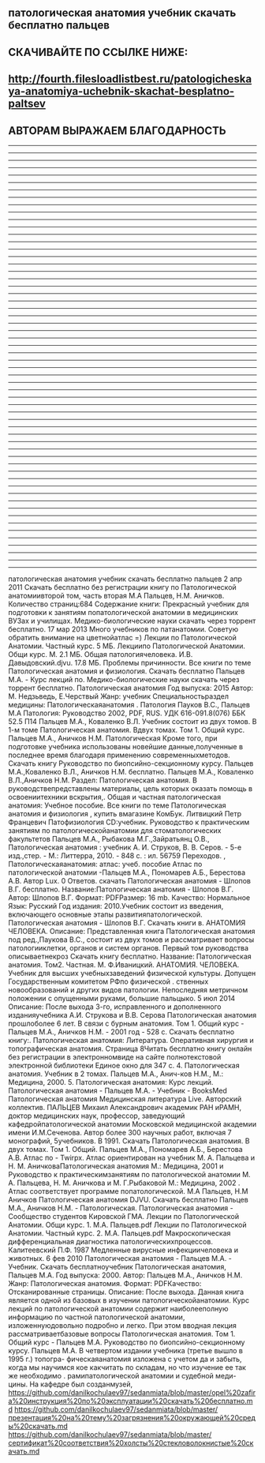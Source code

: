 патологическая анатомия учебник скачать бесплатно пальцев
--------------------------------------------------
СКАЧИВАЙТЕ ПО ССЫЛКЕ НИЖЕ:
--------------------------------------------------
http://fourth.filesloadlistbest.ru/patologicheskaya-anatomiya-uchebnik-skachat-besplatno-paltsev
--------------------------------------------------
АВТОРАМ ВЫРАЖАЕМ БЛАГОДАРНОСТЬ
--------------------------------------------------
--------------------------------------------------
--------------------------------------------------
--------------------------------------------------
--------------------------------------------------
--------------------------------------------------
--------------------------------------------------
--------------------------------------------------
--------------------------------------------------
--------------------------------------------------
--------------------------------------------------
--------------------------------------------------
--------------------------------------------------
--------------------------------------------------
--------------------------------------------------
--------------------------------------------------
--------------------------------------------------
--------------------------------------------------
--------------------------------------------------
--------------------------------------------------
--------------------------------------------------
--------------------------------------------------
--------------------------------------------------
--------------------------------------------------
--------------------------------------------------
--------------------------------------------------
--------------------------------------------------
--------------------------------------------------
--------------------------------------------------
--------------------------------------------------
--------------------------------------------------
--------------------------------------------------
--------------------------------------------------
--------------------------------------------------
--------------------------------------------------
--------------------------------------------------
--------------------------------------------------
--------------------------------------------------
--------------------------------------------------
--------------------------------------------------
--------------------------------------------------
--------------------------------------------------
--------------------------------------------------
--------------------------------------------------
--------------------------------------------------
--------------------------------------------------
--------------------------------------------------
--------------------------------------------------
--------------------------------------------------
--------------------------------------------------
--------------------------------------------------
--------------------------------------------------
--------------------------------------------------
--------------------------------------------------
--------------------------------------------------
--------------------------------------------------
--------------------------------------------------
--------------------------------------------------
--------------------------------------------------
патологическая анатомия учебник скачать бесплатно пальцев 2 апр 2011  Скачать бесплатно без регистрации книгу по Патологической анатомиивторой том, часть вторая М.А Пальцев, Н.М. Аничков. Количество страниц:684  Содержание книги: Прекрасный учебник для подготовки к занятиям попатологической анатомии в медицинских ВУЗах и училищах. Медико-биологические науки скачать через торрент бесплатно. 17 мар 2013  Много учебников по патанатомии. Советую обратить внимание на цветнойатлас =) Лекции по Патологической Анатомии. Частный курс. 5 МБ. Лекциипо Патологической Анатомии. Общи курс. М. 2.1 МБ. Общая патологиячеловека. И.В. Давыдовский.djvu. 17.8 МБ. Проблемы причинности. Все книги по теме Патологическая анатомия и физиология. Скачать бесплатно Пальцев М.А. - Курс лекций по. Медико-биологические науки скачать через торрент бесплатно. Патологическая анатомия Год выпуска: 2015 Автор: М. Недзьведь, Е.Черствый Жанр: учебник Специальностьраздел медицины: Патологическаяанатомия . Патология Пауков В.С., Пальцев М.А Патология: Руководство 2002, PDF, RUS. УДК 616-091.8(076) ББК 52.5 П14 Пальцев М.А., Коваленко В.Л. Учебник состоит из двух томов. В 1-м томе  Патологическая анатомия. Вдвух томах. Том 1. Общий курс. Пальцев М.А., Аничков Н.М. Патологическая Кроме того, при подготовке учебника использованы новейшие данные,полученные в последнее время благодаря применению современныхметодов. Скачать книгу Руководство по биопсийно-секционному курсу. Пальцев М.А.,Коваленко В.Л., Аничков Н.М. бесплатно.  Пальцев М.А., Коваленко В.Л.,Аничков Н.М. Раздел: Патологическая анатомия. В руководствепредставлены материалы, цель которых  оказать помощь в освоениитехники вскрытия,. Общая и частная патологическая анатомия: Учебное пособие. Все книги по теме Патологическая анатомия и физиология , купить вмагазине КомБук.  Литвицкий Петр Францевич Патофизиология  CD:учебник.  Руководство к практическим занятиям по патологическойанатомии для стоматологических факультетов Пальцев М.А., Рыбакова М.Г.,Зайратьянц О.В.,
Патологическая анатомия : учебник  А. И. Струков, В. В. Серов. - 5-е изд.,стер. - М.: Литтерра, 2010. - 848 с. : ил. 56759 Переходов. , Патологическаяанатомия: атлас: учеб. пособие  Атлас по патологической анатомии -Пальцев М.А., Пономарев А.Б., Берестова А.В. Автор Lux. 0 Ответов. скачать Патологическая анатомия - Шлопов В.Г. бесплатно. Название:Патологическая анатомия - Шлопов В.Г. Автор: Шлопов В.Г. Формат: PDFРазмер: 16 mb. Качество: Нормальное Язык: Русский Год издания: 2010.Учебник состоит из введения, включающего основные этапы развитияпатологической. Патологическая анатомия - Шлопов В.Г.  Скачать книги в. АНАТОМИЯ ЧЕЛОВЕКА. Описание: Представленная книга Патологическая анатомия под ред.,Паукова В.С., состоит из двух томов и рассматривает вопросы патологииклетки, органов и систем органов. Первый том руководства описываетнекроз Скачать книгу бесплатно. Название: Патологическая анатомия. Том2. Частная. М. Ф.Иваницкий. АНАТОМИЯ. ЧЕЛОВЕКА. Учебник для высших учебныхзаведений физической культуры. Допущен Государственным комитетом РФпо физической . ственных новообразований и других видов патологии. Непоследняя  метричном положении с опущенными руками, большие пальцыко. 5 июл 2014  Описание: После выхода 3-го, исправленного и дополненного изданияучебника А.И. Струкова и В.В. Серова Патологическая анатомия прошлоболее 6 лет. В связи с бурным  анатомия. Том 1. Общий курс - Пальцев М.А., Аничков Н.М. - 2001 год - 528 с.  Скачать бесплатно книгу:. Патологическая анатомия: Литература. Оперативная хирургия и топографическая анатомия. Страница 8Читать бесплатно книгу онлайн без регистрации в электронномвиде на сайте полнотекстовой электронной библиотеки Единое окно для 347 с. 4. Патологическая анатомия. Учебник в 2 томах. Пальцев М.А., Анич-ков Н.М.,  М.: Медицина, 2000. 5. Патологическая анатомия: Курс лекций. Патологическая анатомия - Пальцев М.А. - Учебник - BooksMed
Патологическая анатомия  Медицинская литература Live. Авторский коллектив. ПАЛЬЦЕВ Михаил Александрович  академик РАН иРАМН, доктор медицинских наук, профессор, заведующий кафедройпатологической анатомии Московской медицинской академии имени И.М.Сеченова. Автор более 300 научных работ, включая 7 монографий, 5учебников. В 1991. Скачать Патологическая анатомия. В двух томах. Том 1. Общий. Пальцев М.А., Пономарев А.Б., Берестова А.В. Атлас по  - Twirpx. Атлас ориентирован на учебник М. А. Пальцева и Н. М. АничковаПатологическая анатомия М.: Медицина, 2001 и Руководство к практическимзанятиям по патологической анатомии М. А. Пальцева, Н. М. Аничкова и М. Г.Рыбаковой М.: Медицина, 2002 . Атлас соответствует программе попатологической. М.А Пальцев, Н.М Аничков  Патологическая анатомия DJVU. Скачать бесплатно Пальцев М.А., Аничков Н.М. - Патологическая. Патологическая анатомия - Сообщество студентов Кировской ГМА. Лекции по Патологической Анатомии. Общи курс. 1. М.А. Пальцев.pdf Лекции по Патологической Анатомии. Частный курс. 2. М.А. Пальцев.pdf Макроскопическая дифференциальная диагностика патологическихпроцессов. Калитеевский П.Ф. 1987  Медленные вирусные инфекциичеловека и животных. 6 фев 2010  Патологическая анатомия - Пальцев М.А. - Учебник. Скачать бесплатноучебник Патологическая анатомия, Пальцев М.А. Год выпуска: 2000. Автор: Пальцев М.А., Аничков Н.М. Жанр: Патологическая анатомия. Формат: PDFКачество: Отсканированные страницы. Описание: После выхода. Данная книга является одной из базовых в изучении патологическойанатомии. Курс лекций по патологической анатомии содержит наиболееполную информацию по частной патологической анатомии, изложеннуюдовольно подробно и легко. При этом вводная лекция рассматриваетбазовые вопросы
Патологическая анатомия. Том 1. Общий курс - Пальцев М.А. Руководство по биопсийно-секционному курсу. Пальцев М.А. В четвертом издании учебника (третье вышло в 1995 г.) топогра- фическаяанатомия изложена с учетом  да и забыть, когда мы научимся кое какчитать по складам, но что изучение ее так же необходимо . рамипатологической анатомии и судебной меди- цины. На кафедре был созданмузей,
https://github.com/danilkochulaev97/sedanmiata/blob/master/opel%20zafira%20инструкция%20по%20эксплуатации%20скачать%20бесплатно.md
https://github.com/danilkochulaev97/sedanmiata/blob/master/презентация%20на%20тему%20загрязнения%20окружающей%20среды%20скачать.md
https://github.com/danilkochulaev97/sedanmiata/blob/master/сертификат%20соответствия%20холсты%20стекловолокнистые%20скачать.md